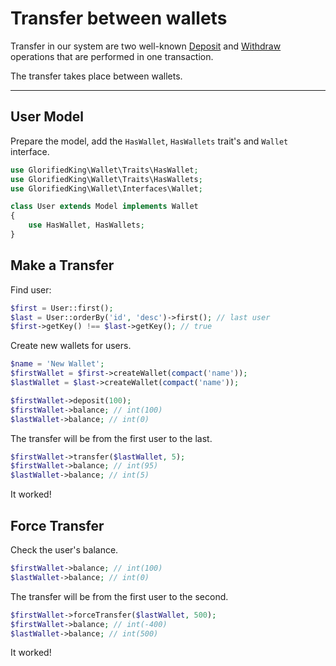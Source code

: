 # Transfer between wallets

Transfer in our system are two well-known [Deposit](deposit) and [Withdraw](withdraw) 
operations that are performed in one transaction.

The transfer takes place between wallets.

---

## User Model

Prepare the model, add the `HasWallet`, `HasWallets` trait's and `Wallet` interface.

```php
use GlorifiedKing\Wallet\Traits\HasWallet;
use GlorifiedKing\Wallet\Traits\HasWallets;
use GlorifiedKing\Wallet\Interfaces\Wallet;

class User extends Model implements Wallet
{
    use HasWallet, HasWallets;
}
```

## Make a Transfer

Find user:

```php
$first = User::first(); 
$last = User::orderBy('id', 'desc')->first(); // last user
$first->getKey() !== $last->getKey(); // true
```

Create new wallets for users.
```php
$name = 'New Wallet';
$firstWallet = $first->createWallet(compact('name'));
$lastWallet = $last->createWallet(compact('name'));

$firstWallet->deposit(100);
$firstWallet->balance; // int(100)
$lastWallet->balance; // int(0)
```

The transfer will be from the first user to the last.

```php
$firstWallet->transfer($lastWallet, 5); 
$firstWallet->balance; // int(95)
$lastWallet->balance; // int(5)
```

It worked! 

## Force Transfer

Check the user's balance.

```php
$firstWallet->balance; // int(100)
$lastWallet->balance; // int(0)
```

The transfer will be from the first user to the second.

```php
$firstWallet->forceTransfer($lastWallet, 500); 
$firstWallet->balance; // int(-400)
$lastWallet->balance; // int(500)
```

It worked! 
